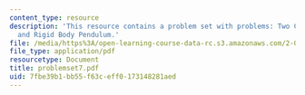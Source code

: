 ```yaml
---
content_type: resource
description: 'This resource contains a problem set with problems: Two Carts, Centrifuge,
  and Rigid Body Pendulum.'
file: /media/https%3A/open-learning-course-data-rc.s3.amazonaws.com/2-003j-dynamics-and-control-i-spring-2007/7fbe39b1bb55f63ceff0173148281aed_problemset7.pdf
file_type: application/pdf
resourcetype: Document
title: problemset7.pdf
uid: 7fbe39b1-bb55-f63c-eff0-173148281aed
---
```

